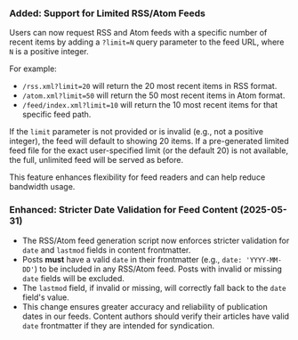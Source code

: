 ### Added: Support for Limited RSS/Atom Feeds

Users can now request RSS and Atom feeds with a specific number of recent items by adding a `?limit=N` query parameter to the feed URL, where `N` is a positive integer.

For example:

- `/rss.xml?limit=20` will return the 20 most recent items in RSS format.
- `/atom.xml?limit=50` will return the 50 most recent items in Atom format.
- `/feed/index.xml?limit=10` will return the 10 most recent items for that specific feed path.

If the `limit` parameter is not provided or is invalid (e.g., not a positive integer), the feed will default to showing 20 items. If a pre-generated limited feed file for the exact user-specified limit (or the default 20) is not available, the full, unlimited feed will be served as before.

This feature enhances flexibility for feed readers and can help reduce bandwidth usage.

### Enhanced: Stricter Date Validation for Feed Content (2025-05-31)

- The RSS/Atom feed generation script now enforces stricter validation for `date` and `lastmod` fields in content frontmatter.
- Posts **must** have a valid `date` in their frontmatter (e.g., `date: 'YYYY-MM-DD'`) to be included in any RSS/Atom feed. Posts with invalid or missing `date` fields will be excluded.
- The `lastmod` field, if invalid or missing, will correctly fall back to the `date` field's value.
- This change ensures greater accuracy and reliability of publication dates in our feeds. Content authors should verify their articles have valid `date` frontmatter if they are intended for syndication.
